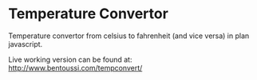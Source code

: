 Temperature Convertor
=====================

Temperature convertor from celsius to fahrenheit (and vice versa) in plan javascript. 

Live working version can be found at: http://www.bentoussi.com/tempconvert/